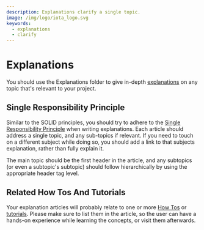 ```yaml
---
description: Explanations clarify a single topic.
image: /img/logo/iota_logo.svg
keywords:
  - explanations
  - clarify
---
```


# Explanations

You should use the Explanations folder to give in-depth [explanations](https://diataxis.fr/explanation/) on any topic that's relevant to your project.

## Single Responsibility Principle

Similar to the SOLID principles, you should try to adhere to the [Single Responsibility Principle](https://en.wikipedia.org/wiki/Single-responsibility_principle) when writing
explanations. Each article should address a single topic, and any sub-topics if relevant. If you need to touch on a different subject while doing so, you should add a link to that subjects explanation, rather than fully explain it.

The main topic should be the first header in the article, and any subtopics (or even a subtopic's subtopic) should follow hierarchically by using the appropriate header tag level.

## Related How Tos And Tutorials

Your explanation articles will probably relate to one or more [How Tos](how_tos.md) or [tutorials](tutorials.md). Please make sure to list them in the article, so the user can have a hands-on experience while learning the concepts, or visit them afterwards.